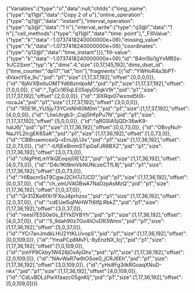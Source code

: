 {"Variables":{"type":"o","data":null,"childs":{"long_name":{"type":"q11@l","data":"Copy 2 of u"},"online_operation":{"type":"q7@l","data":"instant"},"interval_operation":{"type":"q3@l","data":"1 h"},"interval_write":{"type":"q3@l","data":"1 h"},"cell_methods":{"type":"q11@l","data":"time: point"},"_FillValue":{"type":"k","data":-1.0737418240000000e+09},"missing_value":{"type":"k","data":-1.0737418240000000e+09},"coordinates":{"type":"q12@l","data":"time_instant"}}},"fill-value":{"type":"k","data":-1.0737418240000000e+09},"id":"B4m5bi1gYxMBSs-1rJC2Sxm","typ":"k","dims":4,"size":[0,17,145,192],"dims_dset_id":["time_counter","dp17","lat","lon"],"fragments":[{"id":"YWHoR4a3bPT-dVaxcYEe_9u","pid":"p1","size":[1,17,37,192],"offset":[0,0,0,0]},
{"id":"6jAVXBxtluOMTYd66zmIpxM","pid":"p1","size":[1,17,37,192],"offset":[1,0,0,0]},
{"id":"_TgCc165qLE0SqiyDSqkV9r","pid":"p1","size":[1,17,37,192],"offset":[2,0,0,0]},
{"id":"3IXRqx07wxmd5t0l-rocaJa","pid":"p1","size":[1,17,37,192],"offset":[3,0,0,0]},
{"id":"R5E1K_YUSjy73YCmNh60M0m","pid":"p1","size":[1,17,37,192],"offset":[4,0,0,0]},
{"id":"LheUtrgb3-_Cqij5HfpPu7N","pid":"p1","size":[1,17,37,192],"offset":[5,0,0,0]},
{"id":"qRGSIA5jQDr36wK9-halJ6j","pid":"p1","size":[1,17,36,192],"offset":[0,0,73,0]},
{"id":"OBvyNuY-NaJYL2lcgEK6SaK","pid":"p1","size":[1,17,36,192],"offset":[1,0,73,0]},
{"id":"CBBruwmcexQ-vEniJjlLUlx","pid":"p1","size":[1,17,36,192],"offset":[2,0,73,0]},
{"id":"-iUfjEeBmmSTipGaFJR8BXZ","pid":"p1","size":[1,17,36,192],"offset":[3,0,73,0]},
{"id":"cNgPhtLmYIkQEoqxj0IE1Z2","pid":"p1","size":[1,17,36,192],"offset":[4,0,73,0]},
{"id":"D4c1Kt9miVbNUNczeCTfL8j","pid":"p1","size":[1,17,36,192],"offset":[5,0,73,0]},
{"id":"HlBacm5sT9CgwJ2CH7J7JCD","pid":"p1","size":[1,17,36,192],"offset":[0,0,37,0]},
{"id":"ch_vmUVAGBwA7NaDzpAsMzQ","pid":"p1","size":[1,17,36,192],"offset":[1,0,37,0]},
{"id":"Qr31ZKe6fXr1FXoJ4prhzox","pid":"p1","size":[1,17,36,192],"offset":[2,0,37,0]},
{"id":"cdEUel5qPAHWTt6lfjLRbkZ","pid":"p1","size":[1,17,36,192],"offset":[3,0,37,0]},
{"id":"reesI7E5S0e0s_EfYkDYBYh","pid":"p1","size":[1,17,36,192],"offset":[4,0,37,0]},
{"id":"5_9dah90z7Go4liOvDR3Wmn","pid":"p1","size":[1,17,36,192],"offset":[5,0,37,0]},
{"id":"YCr7anJmdkLHU2YtKLUvopS","pid":"p1","size":[1,17,36,192],"offset":[0,0,109,0]},
{"id":"YmaPCp8MvFL-8yEnzNX_1cj","pid":"p1","size":[1,17,36,192],"offset":[1,0,109,0]},
{"id":"zmYP9Ckby1W428jOxAjiGhx","pid":"p1","size":[1,17,36,192],"offset":[2,0,109,0]},
{"id":"NAvWaR7w6tOSoe0_jCRJ6Eh","pid":"p1","size":[1,17,36,192],"offset":[3,0,109,0]},
{"id":"yHs8Fg3ilkRGoaqXNuD-nkx","pid":"p1","size":[1,17,36,192],"offset":[4,0,109,0]},
{"id":"CdLvBDLzPwXfaazc05gnKlj","pid":"p1","size":[1,17,36,192],"offset":[5,0,109,0]}]}